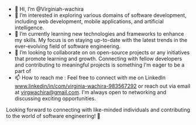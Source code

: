 - 👋 Hi, I’m @Virginiah-wachira
- 👀 I’m interested in  exploring various domains of software development, including web development, mobile applications, and artificial intelligence.
- 🌱 I’m currently learning new technologies and frameworks to enhance my skills. My focus is on staying up-to-date with the latest trends in the ever-evolving field of software engineering.
- 💞️ I’m looking to collaborate on  on open-source projects or any initiatives that promote learning and growth. Connecting with fellow developers and contributing to meaningful projects is something I'm eager to be a part of
- 📫 How to reach me : Feel free to connect with me on LinkedIn www.linkedin/in/com/virginia-wachira-983567292 or reach out via email at virgwachira@gmail.com. I'm always open to networking and discussing exciting opportunities.

Looking forward to connecting with like-minded individuals and contributing to the world of software engineering! 🚀
 
<!--
Virginiah-wachira/Virginiah-wachira is a ✨ special ✨ repository because its `README.md` (this file) appears on your GitHub profile.
You can click the Preview link to take a look at your changes.
--->
